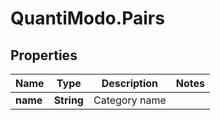 # QuantiModo.Pairs

## Properties
Name | Type | Description | Notes
------------ | ------------- | ------------- | -------------
**name** | **String** | Category name | 



